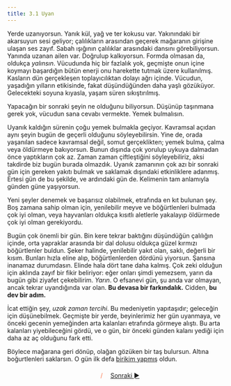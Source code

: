 ```yaml
---
title: 3.1 Uyan
---
```


Yerde uzanıyorsun.  Yanık kül, yağ ve ter kokusu var.  Yakınındaki bir
akarsuyun sesi geliyor; çalılıkların arasından geçerek mağaranın
girişine ulaşan ses zayıf.  Sabah ışığının çalılıklar arasındaki
dansını görebiliyorsun.  Yanında uzanan ailen var.  Doğrulup
kalkıyorsun.  Formda olmasan da, oldukça _yalınsın_.  Vücudunda hiç
bir fazlalık yok, geçmişte onun içine koymayı başardığın bütün enerji
onu harekette tutmak üzere kullanılmış.  Kasların dün gerçekleşen
toplayıcılıktan dolayı ağrı içinde.  Vücudun, yaşadığın yılların
etikisinde, fakat düşündüğünden daha yaşlı gözüküyor.  Gelecekteki
soyuna kıyasla, yaşam süren sıkıştırılmış.

Yapacağın bir sonraki şeyin ne olduğunu biliyorsun.  Düşünüp taşınmana
gerek yok, vücudun sana cevabı vermekte.  Yemek bulmalısın.

Uyanık kaldığın sürenin çoğu yemek bulmakla geçiyor.  Kavramsal açıdan
aynı şeyin bugün de geçerli olduğunu söyleyebilirsin.  Yine de, orada
yaşanılan sadece kavramsal değil, somut gerçeklikten; yemek bulma,
çalma veya öldürmeye bakıyorsun.  Bunun dışında çok yorulup uykuya
dalmadan önce yaptıkların çok az.  Zaman zaman çiftleştiğini
söyleyebiliriz, aksi takdirde biz bugün burada olmazdık.  Uyanık
zamanının çok azı bir sonraki gün için gereken yakıtı bulmak ve
saklamak dışındaki etkinliklere adanmış.  Ertesi gün de bu şekilde, ve
ardındaki gün de.  Kelimenin tam anlamıyla günden güne yaşıyorsun.

Yeni şeyler denemek ve başarısız olabilmek, etrafında en kıt bulunan
şey.  Boş zamana sahip olman için, yenilebilir meyve ve böğürtlenleri
bulmada çok iyi olman, veya hayvanları oldukça kısıtlı aletlerle
yakalayıp öldürmede çok iyi olman gerekiyordu.

Bugün çok önemli bir gün.  Bin kere tekrar baktığını düşündüğün
çalılığın içinde, orta yapraklar arasında bir dal dolusu oldukça güzel
kırmızı böğürtlenler buldun.  Şeker halinde, yenilebilir yakıt olan,
saklı, değerli bir kısım.  Bunları hızla eline alıp, böğürtlenlerden
dördünü yiyorsun.  Şansına inanamaz durumdasın.  Elinde hala dört tane
daha kalmış.  Çok zeki olduğun için aklında zayıf bir fikir beliriyor:
eğer onları şimdi yemezsem, yarın da bugün gibi ziyafet çekebilirim.
_Yarın_.  O efsanevi gün, şu anda var olmayan, ancak tekrar
uyandığında var olan.  **Bu devasa bir farkındalık.**  Cidden, **bu
dev bir adım.**

İcat ettiğin şey, _uzak zaman tercihi_.  Bu medeniyetin yapıtaşıdır;
geleceğin için düşünebilmek.  Geçmişte bir yerde, beyinlerimiz her gün
uyanmaya, ve önceki gecenin yemeğinden arta kalanları etrafında
görmeye alıştı.  Bu arta kalanları yiyebileceğini gördü, ve o gün, bir
önceki günden kalanı yediği için daha az aç olduğunu fark etti.

Böylece mağarana geri dönüp, olağan gözüken bir taş bulursun.  Altına
boğurtlenleri saklarsın.  O gün ilk defa [birikim
yapmış](3.02_savings.md) oldun.



<p align='center' style='margin-top: 1.5em;'><span style='margin-right: 1em;'></span> <span style='color: #ff774d;'>/</span> <span style='margin-left: 1em;'><a href="./3.02_savings.md">Sonraki ►</a></span></p>
